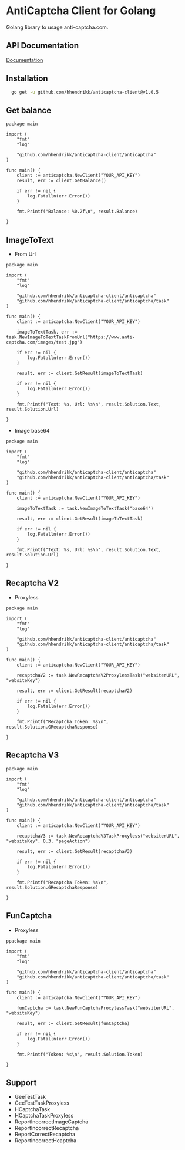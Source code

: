 
# AntiCaptcha Client for Golang

Golang library to usage anti-captcha.com.

## API Documentation

[Documentation](https://anti-captcha.com/apidoc)


## Installation

```bash
  go get -u github.com/hhendrikk/anticaptcha-client@v1.0.5
```

## Get balance
```golang
package main

import (
	"fmt"
	"log"

	"github.com/hhendrikk/anticaptcha-client/anticaptcha"
)

func main() {
	client := anticaptcha.NewClient("YOUR_API_KEY")
	result, err := client.GetBalance()

	if err != nil {
		log.Fatalln(err.Error())
	}

	fmt.Printf("Balance: %0.2f\n", result.Balance)

}
```

## ImageToText

- From Url
```golang
package main

import (
	"fmt"
	"log"

	"github.com/hhendrikk/anticaptcha-client/anticaptcha"
	"github.com/hhendrikk/anticaptcha-client/anticaptcha/task"
)

func main() {
	client := anticaptcha.NewClient("YOUR_API_KEY")

	imageToTextTask, err := task.NewImageToTextTaskFromUrl("https://www.anti-captcha.com/images/test.jpg")

	if err != nil {
		log.Fatalln(err.Error())
	}

	result, err := client.GetResult(imageToTextTask)

	if err != nil {
		log.Fatalln(err.Error())
	}

	fmt.Printf("Text: %s, Url: %s\n", result.Solution.Text, result.Solution.Url)

}

```

- Image base64

```golang
package main

import (
	"fmt"
	"log"

	"github.com/hhendrikk/anticaptcha-client/anticaptcha"
	"github.com/hhendrikk/anticaptcha-client/anticaptcha/task"
)

func main() {
	client := anticaptcha.NewClient("YOUR_API_KEY")

	imageToTextTask := task.NewImageToTextTask("base64")

	result, err := client.GetResult(imageToTextTask)

	if err != nil {
		log.Fatalln(err.Error())
	}

	fmt.Printf("Text: %s, Url: %s\n", result.Solution.Text, result.Solution.Url)

}
```

## Recaptcha V2

- Proxyless

```golang
package main

import (
	"fmt"
	"log"

	"github.com/hhendrikk/anticaptcha-client/anticaptcha"
	"github.com/hhendrikk/anticaptcha-client/anticaptcha/task"
)

func main() {
	client := anticaptcha.NewClient("YOUR_API_KEY")

	recaptchaV2 := task.NewRecaptchaV2ProxylessTask("websiterURL", "websiteKey")

	result, err := client.GetResult(recaptchaV2)

	if err != nil {
		log.Fatalln(err.Error())
	}

	fmt.Printf("Recaptcha Token: %s\n", result.Solution.GRecaptchaResponse)

}
```

## Recaptcha V3

```golang
package main

import (
	"fmt"
	"log"

	"github.com/hhendrikk/anticaptcha-client/anticaptcha"
	"github.com/hhendrikk/anticaptcha-client/anticaptcha/task"
)

func main() {
	client := anticaptcha.NewClient("YOUR_API_KEY")

	recaptchaV3 := task.NewRecaptchaV3TaskProxyless("websiterURL", "websiteKey", 0.3, "pageAction")

	result, err := client.GetResult(recaptchaV3)

	if err != nil {
		log.Fatalln(err.Error())
	}

	fmt.Printf("Recaptcha Token: %s\n", result.Solution.GRecaptchaResponse)

}
```

## FunCaptcha

- Proxyless

```golang
ppackage main

import (
	"fmt"
	"log"

	"github.com/hhendrikk/anticaptcha-client/anticaptcha"
	"github.com/hhendrikk/anticaptcha-client/anticaptcha/task"
)

func main() {
	client := anticaptcha.NewClient("YOUR_API_KEY")

	funCaptcha := task.NewFunCaptchaProxylessTask("websiterURL", "websiteKey")

	result, err := client.GetResult(funCaptcha)

	if err != nil {
		log.Fatalln(err.Error())
	}

	fmt.Printf("Token: %s\n", result.Solution.Token)

}
```

## Support

- GeeTestTask
- GeeTestTaskProxyless
- HCaptchaTask
- HCaptchaTaskProxyless
- ReportIncorrectImageCaptcha
- ReportIncorrectRecaptcha
- ReportCorrectRecaptcha
- ReportIncorrectHcaptcha


